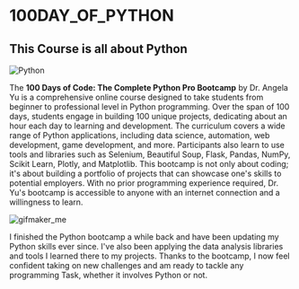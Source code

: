 # 100DAY_OF_PYTHON

## This Course is all about Python
![Python](https://i.ibb.co/x1QLmNY/Python-logo-notext-svg.png)


The **100 Days of Code: The Complete Python Pro Bootcamp** by Dr. Angela Yu is a comprehensive online course designed to take students from beginner to professional level in Python programming. Over the span of 100 days, students engage in building 100 unique projects, dedicating about an hour each day to learning and development. The curriculum covers a wide range of Python applications, including data science, automation, web development, game development, and more. Participants also learn to use tools and libraries such as Selenium, Beautiful Soup, Flask, Pandas, NumPy, Scikit Learn, Plotly, and Matplotlib. This bootcamp is not only about coding; it's about building a portfolio of projects that can showcase one's skills to potential employers. With no prior programming experience required, Dr. Yu's bootcamp is accessible to anyone with an internet connection and a willingness to learn.

![gifmaker_me](https://github.com/saeedshiranii/100DAY_OF_PYTHON/assets/77902443/0b7dd6ce-2f0f-4e2a-b731-9bd07fe7cde2)

I finished the Python bootcamp a while back and have been updating my Python skills ever since. I've also been applying the data analysis libraries and tools I learned there to my projects. Thanks to the bootcamp, I now feel confident taking on new challenges and am ready to tackle any programming Task, whether it involves Python or not.





